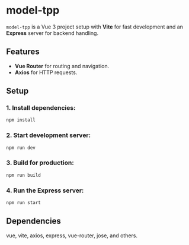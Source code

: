 # model-tpp

`model-tpp` is a Vue 3 project setup with **Vite** for fast development and an **Express** server for backend handling.

## Features

- **Vue Router** for routing and navigation.
- **Axios** for HTTP requests.

## Setup

### 1. Install dependencies:
```bash
npm install
```

### 2. Start development server:
```bash
npm run dev
```

### 3. Build for production:
```bash
npm run build
```

### 4. Run the Express server:
```bash
npm run start
```

## Dependencies
vue, vite, axios, express, vue-router, jose, and others.